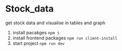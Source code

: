 # Stock_data
 get stock data and visualise in tables and graph

 1. install pacakges `npm i` 
 2. install frontend packages `npm run client-install`
 2. start project `npm run dev`
